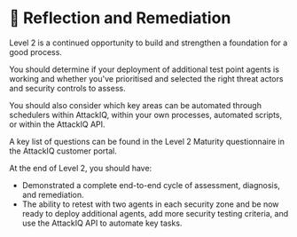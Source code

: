 # 🔮 Reflection and Remediation

Level 2 is a continued opportunity to build and strengthen a foundation for a good process.

You should determine if your deployment of additional test point agents is working and whether you've prioritised and selected the right threat actors and security controls to assess.

You should also consider which key areas can be automated through schedulers within AttackIQ, within your own processes, automated scripts, or within the AttackIQ API.

A key list of questions can be found in the Level 2 Maturity questionnaire in the AttackIQ customer portal.  

At the end of Level 2, you should have:

- Demonstrated a complete end-to-end cycle of assessment, diagnosis, and remediation.
- The ability to retest with two agents in each security zone and be now ready to deploy additional agents, add more security testing criteria, and use the AttackIQ API to automate key tasks.